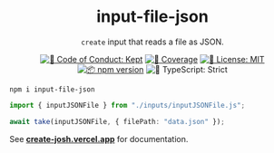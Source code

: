 <h1 align="center">input-file-json</h1>

<p align="center"><code>create</code> input that reads a file as JSON.</p>

<p align="center">
	<a href="https://github.com/JoshuaKGoldberg/input-file-json/blob/main/.github/CODE_OF_CONDUCT.md" target="_blank"><img alt="🤝 Code of Conduct: Kept" src="https://img.shields.io/badge/%F0%9F%A4%9D_code_of_conduct-kept-21bb42" /></a>
	<a href="https://codecov.io/gh/JoshuaKGoldberg/input-file-json" target="_blank"><img alt="🧪 Coverage" src="https://img.shields.io/codecov/c/github/JoshuaKGoldberg/input-file-json?label=%F0%9F%A7%AA%20coverage" /></a>
	<a href="https://github.com/JoshuaKGoldberg/input-file-json/blob/main/LICENSE.md" target="_blank"><img alt="📝 License: MIT" src="https://img.shields.io/badge/%F0%9F%93%9D_license-MIT-21bb42.svg"></a>
	<a href="http://npmjs.com/package/input-file-json"><img alt="📦 npm version" src="https://img.shields.io/npm/v/input-file-json?color=21bb42&label=%F0%9F%93%A6%20npm" /></a>
	<img alt="💪 TypeScript: Strict" src="https://img.shields.io/badge/%F0%9F%92%AA_typescript-strict-21bb42.svg" />
</p>

```shell
npm i input-file-json
```

```ts
import { inputJSONFile } from "./inputs/inputJSONFile.js";

await take(inputJSONFile, { filePath: "data.json" });
```

See **[create-josh.vercel.app](https://input-file-json-josh.vercel.app/engine/runtime/inputs)** for documentation.
